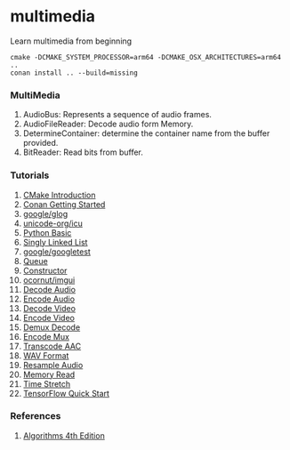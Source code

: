 # multimedia
Learn multimedia from beginning

```
cmake -DCMAKE_SYSTEM_PROCESSOR=arm64 -DCMAKE_OSX_ARCHITECTURES=arm64 ..
conan install .. --build=missing
```

### MultiMedia

1. AudioBus: Represents a sequence of audio frames.
2. AudioFileReader: Decode audio form Memory.
3. DetermineContainer: determine the container name from the buffer provided.
4. BitReader: Read bits from buffer.

### Tutorials

1. [CMake Introduction](https://cmake.org/cmake/help/latest/guide/tutorial/index.html)
2. [Conan Getting Started](https://docs.conan.io/en/latest/getting_started.html)
3. [google/glog](https://github.com/google/glog.git)
4. [unicode-org/icu](https://github.com/unicode-org/icu.git)
5. [Python Basic](https://www.python.org)
6. [Singly Linked List](https://leetcode.com/problems/merge-two-sorted-lists/)
7. [google/googletest](https://github.com/google/googletest.git)
8. [Queue](https://en.cppreference.com/w/cpp/container/queue)
9. [Constructor](https://en.cppreference.com/w/cpp/language/constructor)
10. [ocornut/imgui](https://github.com/ocornut/imgui.git)
11. [Decode Audio](https://ffmpeg.org/doxygen/trunk/decode_audio_8c-example.html)
12. [Encode Audio](https://ffmpeg.org/doxygen/trunk/encode_audio_8c-example.html)
13. [Decode Video](https://ffmpeg.org/doxygen/trunk/decode_video_8c-example.html)
14. [Encode Video](https://ffmpeg.org/doxygen/trunk/encode_video_8c-example.html)
15. [Demux Decode](https://ffmpeg.org/doxygen/trunk/demuxing_decoding_8c-example.html)
16. [Encode Mux](https://ffmpeg.org/doxygen/trunk/muxing_8c-example.html)
17. [Transcode AAC](https://ffmpeg.org/doxygen/trunk/transcode_aac_8c-example.html)
18. [WAV Format](http://soundfile.sapp.org/doc/WaveFormat/)
19. [Resample Audio](https://ffmpeg.org/doxygen/trunk/resampling_audio_8c-example.html)
20. [Memory Read](https://ffmpeg.org/doxygen/trunk/avio_reading_8c-example.html)
21. [Time Stretch](https://ffmpeg.org/doxygen/trunk/filter_audio_8c-example.html)
22. [TensorFlow Quick Start](https://tensorflow.google.cn/tutorials/quickstart/beginner)

### References

1. [Algorithms 4th Edition](https://algs4.cs.princeton.edu/home/)


